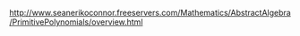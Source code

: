 http://www.seanerikoconnor.freeservers.com/Mathematics/AbstractAlgebra/PrimitivePolynomials/overview.html
